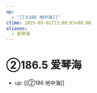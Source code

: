 ```yaml
---
up:
  - "[[②186 地中海]]"
ctime: 2025-03-01T13:09:03+08:00
aliases:
  - 爱琴海
---
```


# ②186.5 爱琴海

- up: [[②186 地中海]]
